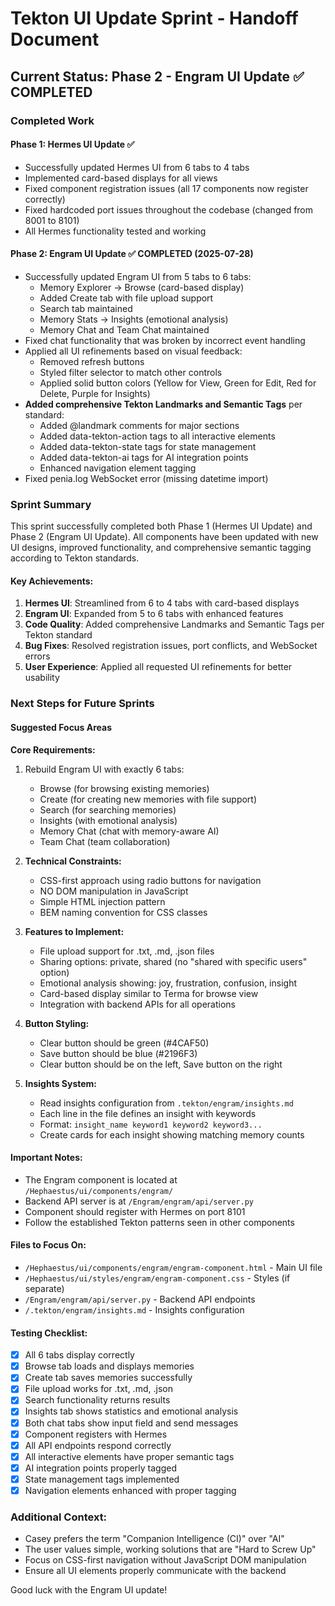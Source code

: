 # Tekton UI Update Sprint - Handoff Document

## Current Status: Phase 2 - Engram UI Update ✅ COMPLETED

### Completed Work

#### Phase 1: Hermes UI Update ✅
- Successfully updated Hermes UI from 6 tabs to 4 tabs
- Implemented card-based displays for all views
- Fixed component registration issues (all 17 components now register correctly)
- Fixed hardcoded port issues throughout the codebase (changed from 8001 to 8101)
- All Hermes functionality tested and working

#### Phase 2: Engram UI Update ✅ COMPLETED (2025-07-28)
- Successfully updated Engram UI from 5 tabs to 6 tabs:
  - Memory Explorer → Browse (card-based display)
  - Added Create tab with file upload support
  - Search tab maintained
  - Memory Stats → Insights (emotional analysis)
  - Memory Chat and Team Chat maintained
- Fixed chat functionality that was broken by incorrect event handling
- Applied all UI refinements based on visual feedback:
  - Removed refresh buttons
  - Styled filter selector to match other controls
  - Applied solid button colors (Yellow for View, Green for Edit, Red for Delete, Purple for Insights)
- **Added comprehensive Tekton Landmarks and Semantic Tags** per standard:
  - Added @landmark comments for major sections
  - Added data-tekton-action tags to all interactive elements
  - Added data-tekton-state tags for state management
  - Added data-tekton-ai tags for AI integration points
  - Enhanced navigation element tagging
- Fixed penia.log WebSocket error (missing datetime import)

### Sprint Summary

This sprint successfully completed both Phase 1 (Hermes UI Update) and Phase 2 (Engram UI Update). All components have been updated with new UI designs, improved functionality, and comprehensive semantic tagging according to Tekton standards.

#### Key Achievements:
1. **Hermes UI**: Streamlined from 6 to 4 tabs with card-based displays
2. **Engram UI**: Expanded from 5 to 6 tabs with enhanced features
3. **Code Quality**: Added comprehensive Landmarks and Semantic Tags per Tekton standard
4. **Bug Fixes**: Resolved registration issues, port conflicts, and WebSocket errors
5. **User Experience**: Applied all requested UI refinements for better usability

### Next Steps for Future Sprints

#### Suggested Focus Areas

**Core Requirements:**
1. Rebuild Engram UI with exactly 6 tabs:
   - Browse (for browsing existing memories)
   - Create (for creating new memories with file support)
   - Search (for searching memories)
   - Insights (with emotional analysis)
   - Memory Chat (chat with memory-aware AI)
   - Team Chat (team collaboration)

2. **Technical Constraints:**
   - CSS-first approach using radio buttons for navigation
   - NO DOM manipulation in JavaScript
   - Simple HTML injection pattern
   - BEM naming convention for CSS classes

3. **Features to Implement:**
   - File upload support for .txt, .md, .json files
   - Sharing options: private, shared (no "shared with specific users" option)
   - Emotional analysis showing: joy, frustration, confusion, insight
   - Card-based display similar to Terma for browse view
   - Integration with backend APIs for all operations

4. **Button Styling:**
   - Clear button should be green (#4CAF50)
   - Save button should be blue (#2196F3)
   - Clear button should be on the left, Save button on the right

5. **Insights System:**
   - Read insights configuration from `.tekton/engram/insights.md`
   - Each line in the file defines an insight with keywords
   - Format: `insight_name keyword1 keyword2 keyword3...`
   - Create cards for each insight showing matching memory counts

#### Important Notes:
- The Engram component is located at `/Hephaestus/ui/components/engram/`
- Backend API server is at `/Engram/engram/api/server.py`
- Component should register with Hermes on port 8101
- Follow the established Tekton patterns seen in other components

#### Files to Focus On:
- `/Hephaestus/ui/components/engram/engram-component.html` - Main UI file
- `/Hephaestus/ui/styles/engram/engram-component.css` - Styles (if separate)
- `/Engram/engram/api/server.py` - Backend API endpoints
- `/.tekton/engram/insights.md` - Insights configuration

#### Testing Checklist:
- [x] All 6 tabs display correctly
- [x] Browse tab loads and displays memories
- [x] Create tab saves memories successfully
- [x] File upload works for .txt, .md, .json
- [x] Search functionality returns results
- [x] Insights tab shows statistics and emotional analysis
- [x] Both chat tabs show input field and send messages
- [x] Component registers with Hermes
- [x] All API endpoints respond correctly
- [x] All interactive elements have proper semantic tags
- [x] AI integration points properly tagged
- [x] State management tags implemented
- [x] Navigation elements enhanced with proper tagging

### Additional Context:
- Casey prefers the term "Companion Intelligence (CI)" over "AI"
- The user values simple, working solutions that are "Hard to Screw Up"
- Focus on CSS-first navigation without JavaScript DOM manipulation
- Ensure all UI elements properly communicate with the backend

Good luck with the Engram UI update!